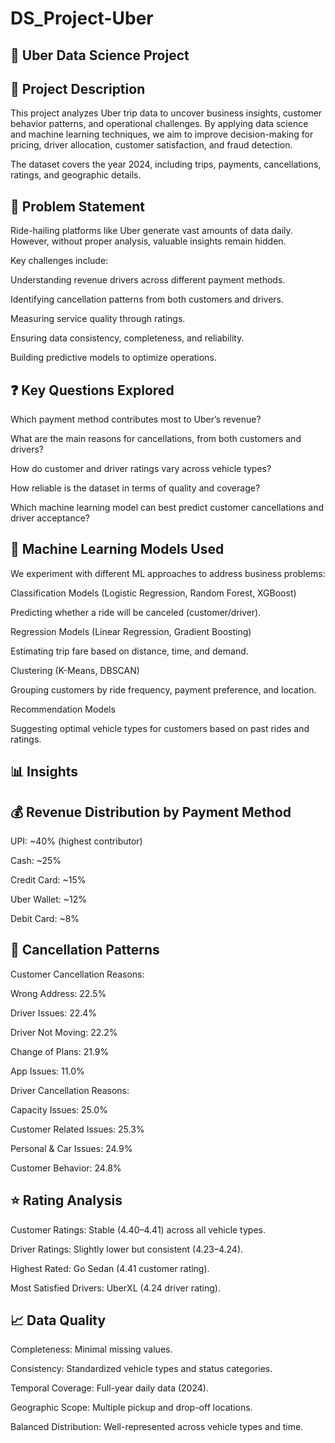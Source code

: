 # DS_Project-Uber
## 🚖 Uber Data Science Project
## 📌 Project Description

This project analyzes Uber trip data to uncover business insights, customer behavior patterns, and operational challenges. By applying data science and machine learning techniques, we aim to improve decision-making for pricing, driver allocation, customer satisfaction, and fraud detection.

The dataset covers the year 2024, including trips, payments, cancellations, ratings, and geographic details.

## 🧩 Problem Statement

Ride-hailing platforms like Uber generate vast amounts of data daily. However, without proper analysis, valuable insights remain hidden.

Key challenges include:

Understanding revenue drivers across different payment methods.

Identifying cancellation patterns from both customers and drivers.

Measuring service quality through ratings.

Ensuring data consistency, completeness, and reliability.

Building predictive models to optimize operations.

## ❓ Key Questions Explored

Which payment method contributes most to Uber’s revenue?

What are the main reasons for cancellations, from both customers and drivers?

How do customer and driver ratings vary across vehicle types?

How reliable is the dataset in terms of quality and coverage?

Which machine learning model can best predict customer cancellations and driver acceptance?

## 🤖 Machine Learning Models Used

We experiment with different ML approaches to address business problems:

Classification Models (Logistic Regression, Random Forest, XGBoost)

Predicting whether a ride will be canceled (customer/driver).

Regression Models (Linear Regression, Gradient Boosting)

Estimating trip fare based on distance, time, and demand.

Clustering (K-Means, DBSCAN)

Grouping customers by ride frequency, payment preference, and location.

Recommendation Models

Suggesting optimal vehicle types for customers based on past rides and ratings.

## 📊 Insights
## 💰 Revenue Distribution by Payment Method

UPI: ~40% (highest contributor)

Cash: ~25%

Credit Card: ~15%

Uber Wallet: ~12%

Debit Card: ~8%

## 🚫 Cancellation Patterns

Customer Cancellation Reasons:

Wrong Address: 22.5%

Driver Issues: 22.4%

Driver Not Moving: 22.2%

Change of Plans: 21.9%

App Issues: 11.0%

Driver Cancellation Reasons:

Capacity Issues: 25.0%

Customer Related Issues: 25.3%

Personal & Car Issues: 24.9%

Customer Behavior: 24.8%

## ⭐ Rating Analysis

Customer Ratings: Stable (4.40–4.41) across all vehicle types.

Driver Ratings: Slightly lower but consistent (4.23–4.24).

Highest Rated: Go Sedan (4.41 customer rating).

Most Satisfied Drivers: UberXL (4.24 driver rating).

## 📈 Data Quality

Completeness: Minimal missing values.

Consistency: Standardized vehicle types and status categories.

Temporal Coverage: Full-year daily data (2024).

Geographic Scope: Multiple pickup and drop-off locations.

Balanced Distribution: Well-represented across vehicle types and time.
